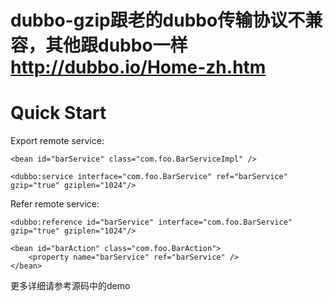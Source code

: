 dubbo-gzip跟老的dubbo传输协议不兼容，其他跟dubbo一样
http://dubbo.io/Home-zh.htm
================================================================
Quick Start
================================================================
Export remote service:
	
    <bean id="barService" class="com.foo.BarServiceImpl" />
	
    <dubbo:service interface="com.foo.BarService" ref="barService" gzip="true" gziplen="1024"/>

Refer remote service:

    <dubbo:reference id="barService" interface="com.foo.BarService" gzip="true" gziplen="1024"/>
	
    <bean id="barAction" class="com.foo.BarAction">
        <property name="barService" ref="barService" />
    </bean>

更多详细请参考源码中的demo
